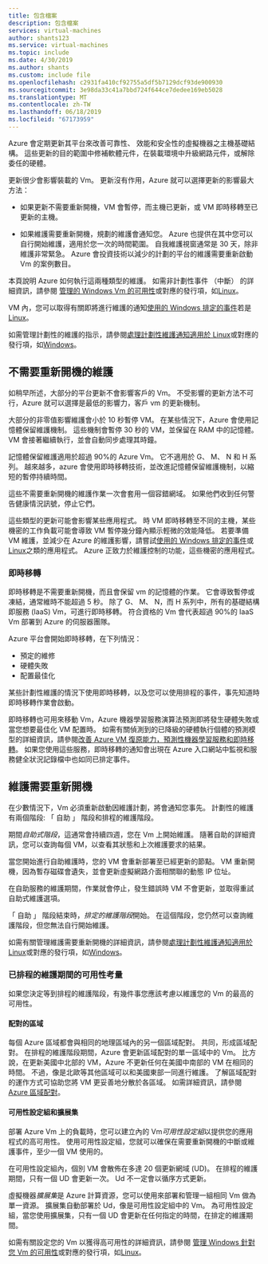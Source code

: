 ```yaml
---
title: 包含檔案
description: 包含檔案
services: virtual-machines
author: shants123
ms.service: virtual-machines
ms.topic: include
ms.date: 4/30/2019
ms.author: shants
ms.custom: include file
ms.openlocfilehash: c2931fa410cf92755a5df5b7129dcf93de900930
ms.sourcegitcommit: 3e98da33c41a7bbd724f644ce7dedee169eb5028
ms.translationtype: MT
ms.contentlocale: zh-TW
ms.lasthandoff: 06/18/2019
ms.locfileid: "67173959"
---
```

Azure 會定期更新其平台來改善可靠性、 效能和安全性的虛擬機器之主機基礎結構。 這些更新的目的範圍中修補軟體元件，在裝載環境中升級網路元件，或解除委任的硬體。 

更新很少會影響裝載的 Vm。 更新沒有作用，Azure 就可以選擇更新的影響最大方法：

- 如果更新不需要重新開機，VM 會暫停，而主機已更新，或 VM 即時移轉至已更新的主機。

- 如果維護需要重新開機，規劃的維護會通知您。 Azure 也提供在其中您可以自行開始維護，適用於您一次的時間範圍。 自我維護視窗通常是 30 天，除非維護非常緊急。 Azure 會投資技術以減少的計劃的平台的維護需要重新啟動 Vm 的案例數目。 

本頁說明 Azure 如何執行這兩種類型的維護。 如需非計劃性事件 （中斷） 的詳細資訊，請參閱 [管理的 Windows Vm 的可用性](../articles/virtual-machines/windows/manage-availability.md)或對應的發行項，如[Linux](../articles/virtual-machines/linux/manage-availability.md)。

VM 內，您可以取得有關即將進行維護的通知[使用的 Windows 排定的事件](../articles/virtual-machines/windows/scheduled-events.md)若是[Linux](../articles/virtual-machines/linux/scheduled-events.md)。

如需管理計劃性的維護的指示，請參閱[處理計劃性維護通知適用於 Linux](../articles/virtual-machines/linux/maintenance-notifications.md)或對應的發行項，如[Windows](../articles/virtual-machines/windows/maintenance-notifications.md)。

## <a name="maintenance-that-doesnt-require-a-reboot"></a>不需要重新開機的維護

如稍早所述，大部分的平台更新不會影響客戶的 Vm。 不受影響的更新方法不可行，Azure 就可以選擇是最低的影響力，客戶 vm 的更新機制。 

大部分的非零值影響維護會小於 10 秒暫停 VM。 在某些情況下，Azure 會使用記憶體保留維護機制。 這些機制會暫停 30 秒的 VM，並保留在 RAM 中的記憶體。 VM 會接著繼續執行，並會自動同步處理其時鐘。 

記憶體保留維護適用於超過 90%的 Azure Vm。 它不適用於 G、 M、 N 和 H 系列。 越來越多，azure 會使用即時移轉技術，並改進記憶體保留維護機制，以縮短的暫停持續時間。  

這些不需要重新開機的維護作業一次會套用一個容錯網域。 如果他們收到任何警告健康情況訊號，停止它們。 

這些類型的更新可能會影響某些應用程式。 時 VM 即時移轉至不同的主機，某些機密的工作負載可能會導致 VM 暫停幾分鐘內顯示輕微的效能降低。 若要準備 VM 維護，並減少在 Azure 的維護影響，請嘗試[使用的 Windows 排定的事件](../articles/virtual-machines/windows/scheduled-events.md)或[Linux](../articles/virtual-machines/linux/scheduled-events.md)之類的應用程式。 Azure 正致力於維護控制的功能，這些機密的應用程式。 

### <a name="live-migration"></a>即時移轉

即時移轉是不需要重新開機，而且會保留 vm 的記憶體的作業。 它會導致暫停或凍結，通常維時不能超過 5 秒。 除了 G、 M、 N，而 H 系列中，所有的基礎結構即服務 (IaaS) Vm，可進行即時移轉。 符合資格的 Vm 會代表超過 90%的 IaaS Vm 部署到 Azure 的伺服器團隊。 

Azure 平台會開始即時移轉，在下列情況：
- 預定的維修
- 硬體失敗
- 配置最佳化

某些計劃性維護的情況下使用即時移轉，以及您可以使用排程的事件，事先知道時即時移轉作業會啟動。

即時移轉也可用來移動 Vm，Azure 機器學習服務演算法預測即將發生硬體失敗或當您想要最佳化 VM 配置時。 如需有關偵測到的已降級的硬體執行個體的預測模型的詳細資訊，請參閱[改善 Azure VM 復原能力，預測性機器學習服務和即時移轉](https://azure.microsoft.com/blog/improving-azure-virtual-machine-resiliency-with-predictive-ml-and-live-migration/?WT.mc_id=thomasmaurer-blog-thmaure)。 如果您使用這些服務，即時移轉的通知會出現在 Azure 入口網站中監視和服務健全狀況記錄檔中也如同已排定事件。

## <a name="maintenance-that-requires-a-reboot"></a>維護需要重新開機

在少數情況下，Vm 必須重新啟動因維護計劃，將會通知您事先。 計劃性的維護有兩個階段: 「 自助 」 階段和排程的維護階段。

期間*自助式階段*，這通常會持續四週，您在 Vm 上開始維護。 隨著自助的詳細資訊，您可以查詢每個 VM，以查看其狀態和上次維護要求的結果。

當您開始進行自助維護時，您的 VM 會重新部署至已經更新的節點。 VM 重新開機，因為暫存磁碟會遺失，並會更新虛擬網路介面相關聯的動態 IP 位址。

在自助服務的維護期間，作業就會停止，發生錯誤時 VM 不會更新，並取得重試自助式維護選項。 

「 自助 」 階段結束時，*排定的維護階段*開始。 在這個階段，您仍然可以查詢維護階段，但您無法自行開始維護。

如需有關管理維護需要重新開機的詳細資訊，請參閱[處理計劃性維護通知適用於 Linux](../articles/virtual-machines/linux/maintenance-notifications.md)或對應的發行項，如[Windows](../articles/virtual-machines/windows/maintenance-notifications.md)。 

### <a name="availability-considerations-during-scheduled-maintenance"></a>已排程的維護期間的可用性考量 

如果您決定等到排程的維護階段，有幾件事您應該考慮以維護您的 Vm 的最高的可用性。 

#### <a name="paired-regions"></a>配對的區域

每個 Azure 區域都會與相同的地理區域內的另一個區域配對。 共同，形成區域配對。 在排程的維護階段期間，Azure 會更新區域配對的單一區域中的 Vm。 比方說，在更新美國中北部的 VM，Azure 不更新任何在美國中南部的 VM 在相同的時間。 不過，像是北歐等其他區域可以和美國東部一同進行維護。 了解區域配對的運作方式可協助您將 VM 更妥善地分散於各區域。 如需詳細資訊，請參閱 [Azure 區域配對](https://docs.microsoft.com/azure/best-practices-availability-paired-regions)。

#### <a name="availability-sets-and-scale-sets"></a>可用性設定組和擴展集

部署 Azure Vm 上的負載時，您可以建立內的 Vm*可用性設定組*以提供您的應用程式的高可用性。 使用可用性設定組，您就可以確保在需要重新開機的中斷或維護事件，至少一個 VM 使用的。

在可用性設定組內，個別 VM 會散佈在多達 20 個更新網域 (UD)。 在排程的維護期間，只有一個 UD 會更新一次。 Ud 不一定會以循序方式更新。 

虛擬機器*擴展集*是 Azure 計算資源，您可以使用來部署和管理一組相同 Vm 做為單一資源。 擴展集自動部署於 Ud，像是可用性設定組中的 Vm。 為可用性設定組，當您使用擴展集，只有一個 UD 會更新在任何指定的時間，在排定的維護期間。

如需有關設定您的 Vm 以獲得高可用性的詳細資訊，請參閱 [管理 Windows 針對您 Vm 的可用性](../articles/virtual-machines/windows/manage-availability.md)或對應的發行項，如[Linux](../articles/virtual-machines/linux/manage-availability.md)。
